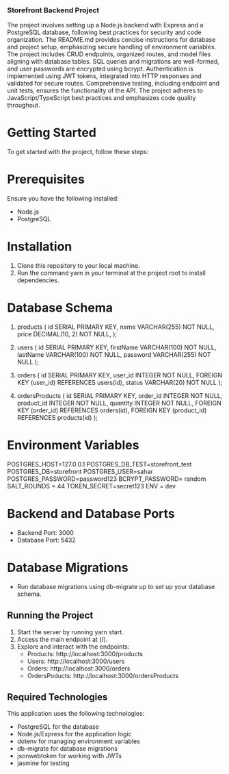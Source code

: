 ### Storefront Backend Project
The project involves setting up a Node.js backend with Express and a PostgreSQL database, following best practices for security and code organization. The README.md provides concise instructions for database and project setup, emphasizing secure handling of environment variables. The project includes CRUD endpoints, organized routes, and model files aligning with database tables. SQL queries and migrations are well-formed, and user passwords are encrypted using bcrypt. Authentication is implemented using JWT tokens, integrated into HTTP responses and validated for secure routes. Comprehensive testing, including endpoint and unit tests, ensures the functionality of the API. The project adheres to JavaScript/TypeScript best practices and emphasizes code quality throughout.

# Getting Started
To get started with the project, follow these steps:

# Prerequisites
Ensure you have the following installed:

- Node.js
- PostgreSQL

# Installation

1. Clone this repository to your local machine.
2. Run the command yarn in your terminal at the project root to install dependencies.

# Database Schema

1. products (
    id SERIAL PRIMARY KEY,
    name VARCHAR(255) NOT NULL,
    price DECIMAL(10, 2) NOT NULL,
);


2. users (
    id SERIAL PRIMARY KEY,
    firstName VARCHAR(100) NOT NULL,
    lastName VARCHAR(100) NOT NULL,
    password VARCHAR(255) NOT NULL
);

3. orders (
    id SERIAL PRIMARY KEY,
    user_id INTEGER NOT NULL,
    FOREIGN KEY (user_id) REFERENCES users(id),
    status VARCHAR(20) NOT NULL
);

4. ordersProducts (
    id SERIAL PRIMARY KEY,
    order_id INTEGER NOT NULL,
    product_id INTEGER NOT NULL,
    quantity INTEGER NOT NULL,
    FOREIGN KEY (order_id) REFERENCES orders(id),
    FOREIGN KEY (product_id) REFERENCES products(id)
);


# Environment Variables

POSTGRES_HOST=127.0.0.1
POSTGRES_DB_TEST=storefront_test
POSTGRES_DB=storefront
POSTGRES_USER=sahar
POSTGRES_PASSWORD=password123
BCRYPT_PASSWORD= random
SALT_ROUNDS = 44
TOKEN_SECRET=secret123
ENV = dev


# Backend and Database Ports

- Backend Port: 3000
- Database Port: 5432

# Database Migrations

- Run database migrations using db-migrate up to set up your database schema.

 
## Running the Project
1. Start the server by running yarn start.
2. Access the main endpoint at (/).
3. Explore and interact with the endpoints:	
	- Products: http://localhost:3000/products		
	- Users: http://localhost:3000/users
	- Orders: http://localhost:3000/orders
    - OrdersPoducts: http://localhost:3000/ordersProducts

## Required Technologies
This application uses the following technologies:

- PostgreSQL for the database
- Node.js/Express for the application logic
- dotenv for managing environment variables
- db-migrate for database migrations
- jsonwebtoken for working with JWTs
- jasmine for testing
